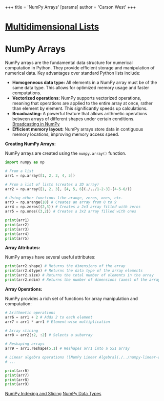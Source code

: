 +++
 title = 'NumPy Arrays'
[params]
	author = 'Carson West'
+++
# [Multidimensional Lists](./../multidimensional-lists/)
# NumPy Arrays

NumPy arrays are the fundamental data structure for numerical computation in Python.  They provide efficient storage and manipulation of numerical data.  Key advantages over standard Python lists include:

* **Homogeneous data type:** All elements in a NumPy array must be of the same data type. This allows for optimized memory usage and faster computations.
* **Vectorized operations:** NumPy supports vectorized operations, meaning that operations are applied to the entire array at once, rather than element by element. This significantly speeds up calculations.
* **Broadcasting:**  A powerful feature that allows arithmetic operations between arrays of different shapes under certain conditions. [Broadcasting in NumPy](./../broadcasting-in-numpy/)
* **Efficient memory layout:** NumPy arrays store data in contiguous memory locations, improving memory access speed.


**Creating NumPy Arrays:**

NumPy arrays are created using the `numpy.array()` function.

```python
import numpy as np

# From a list
arr1 = np.array([1, 2, 3, 4, 5]) 

# From a list of lists (creates a 2D array)
arr2 = np.array([1, 2, 3], [4, 5, 6](./../1-2-3]-[4-5-6/))

# Using other functions like arange, zeros, ones, etc.
arr3 = np.arange(10) # Creates an array from 0 to 9
arr4 = np.zeros((2,3)) # Creates a 2x3 array filled with zeros
arr5 = np.ones((3,2)) # Creates a 3x2 array filled with ones

print(arr1)
print(arr2)
print(arr3)
print(arr4)
print(arr5)
```

**Array Attributes:**

NumPy arrays have several useful attributes:

```python
print(arr2.shape) # Returns the dimensions of the array
print(arr2.dtype) # Returns the data type of the array elements
print(arr2.size) # Returns the total number of elements in the array
print(arr2.ndim) # Returns the number of dimensions (axes) of the array
```

**Array Operations:**

NumPy provides a rich set of functions for array manipulation and computation:

```python
# Arithmetic operations
arr6 = arr1 + 2 # Adds 2 to each element
arr7 = arr1 * arr1 # Element-wise multiplication

# Array slicing
arr8 = arr2[:2, :2] # Selects a subarray

# Reshaping arrays
arr9 = arr1.reshape(5,1) # Reshapes arr1 into a 5x1 array

# Linear algebra operations ([NumPy Linear Algebra](./../numpy-linear-algebra/))
# ...

print(arr6)
print(arr7)
print(arr8)
print(arr9)
```


[NumPy Indexing and Slicing](./../numpy-indexing-and-slicing/)
[NumPy Data Types](./../numpy-data-types/)


